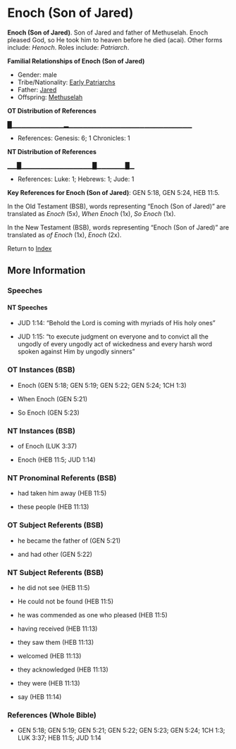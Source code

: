 # Enoch (Son of Jared)
**Enoch (Son of Jared)**. 
Son of Jared and father of Methuselah. Enoch pleased God, so He took him to heaven before he died (acai). 
Other forms include: 
*Henoch*. 
Roles include: 
_Patriarch_. 




**Familial Relationships of Enoch (Son of Jared)**


* Gender: male
* Tribe/Nationality: [Early Patriarchs](../../../groups/md/acai/Earlypatriarchs.md)
* Father: [Jared](Jared.md)
* Offspring: [Methuselah](Methuselah.md)


**OT Distribution of References**

█▁▁▁▁▁▁▁▁▁▁▁▂▁▁▁▁▁▁▁▁▁▁▁▁▁▁▁▁▁▁▁▁▁▁▁▁▁▁
* References: Genesis: 6; 1 Chronicles: 1

**NT Distribution of References**

▁▁█▁▁▁▁▁▁▁▁▁▁▁▁▁▁▁█▁▁▁▁▁▁█▁
* References: Luke: 1; Hebrews: 1; Jude: 1



**Key References for Enoch (Son of Jared)**: 
GEN 5:18, GEN 5:24, HEB 11:5. 


In the Old Testament (BSB), words representing “Enoch (Son of Jared)” are translated as 
*Enoch* (5x), *When Enoch* (1x), *So Enoch* (1x). 


In the New Testament (BSB), words representing “Enoch (Son of Jared)” are translated as 
*of Enoch* (1x), *Enoch* (2x). 


Return to [Index](00-Index.md)

## More Information

### Speeches

#### NT Speeches

* JUD 1:14: “Behold the Lord is coming with myriads of His holy ones”

* JUD 1:15: “to execute judgment on everyone and to convict all the ungodly of every ungodly act of wickedness and every harsh word spoken against Him by ungodly sinners”

### OT Instances (BSB)

* Enoch (GEN 5:18; GEN 5:19; GEN 5:22; GEN 5:24; 1CH 1:3)

* When Enoch (GEN 5:21)

* So Enoch (GEN 5:23)



### NT Instances (BSB)

* of Enoch (LUK 3:37)

* Enoch (HEB 11:5; JUD 1:14)



### NT Pronominal Referents (BSB)

* had taken him away (HEB 11:5)

* these people (HEB 11:13)



### OT Subject Referents (BSB)

* he became the father of (GEN 5:21)

* and had other (GEN 5:22)



### NT Subject Referents (BSB)

* he did not see (HEB 11:5)

* He could not be found (HEB 11:5)

* he was commended as one who pleased (HEB 11:5)

* having received (HEB 11:13)

* they saw them (HEB 11:13)

* welcomed (HEB 11:13)

* they acknowledged (HEB 11:13)

* they were (HEB 11:13)

* say (HEB 11:14)



### References (Whole Bible)

* GEN 5:18; GEN 5:19; GEN 5:21; GEN 5:22; GEN 5:23; GEN 5:24; 1CH 1:3; LUK 3:37; HEB 11:5; JUD 1:14



